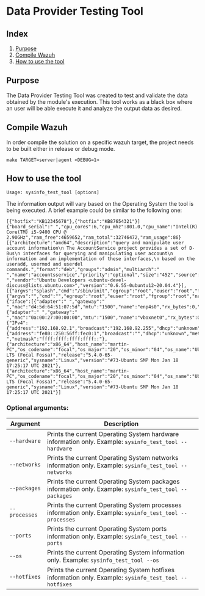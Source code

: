 # Data Provider Testing Tool
## Index
1. [Purpose](#purpose)
2. [Compile Wazuh](#compile-wazuh)
3. [How to use the tool](#how-to-use-the-tool)

## Purpose
The Data Provider Testing Tool was created to test and validate the data obtained by the module's execution. This tool works as a black box where an user will be able execute it and analyze the output data as desired.

## Compile Wazuh
In order compile the solution on a specific wazuh target, the project needs to be built either in release or debug mode.
```
make TARGET=server|agent <DEBUG=1>
```

## How to use the tool
```
Usage: sysinfo_test_tool [options]
```

The information output will vary based on the Operating System the tool is being executed.
A brief example could be similar to the following one:

```
[{"hotfix":"KB12345678"},{"hotfix":"KB87654321"}]
{"board_serial":" ","cpu_cores":6,"cpu_mhz":801.0,"cpu_name":"Intel(R) Core(TM) i5-9400 CPU @ 2.90GHz","ram_free":4659652,"ram_total":32746472,"ram_usage":86}
[{"architecture":"amd64","description":"query and manipulate user account information\n The AccountService project provides a set of D-Bus\n interfaces for querying and manipulating user account\n information and an implementation of these interfaces,\n based on the useradd, usermod and userdel commands.","format":"deb","groups":"admin","multiarch":" ","name":"accountsservice","priority":"optional","size":"452","source":" ","vendor":"Ubuntu Developers <ubuntu-devel-discuss@lists.ubuntu.com>","version":"0.6.55-0ubuntu12~20.04.4"}],
[{"argvs":"splash","cmd":"/sbin/init","egroup":"root","euser":"root","fgroup":"root","name":"systemd","nice":0,"nlwp":1,"pgrp":1,"pid":"1","ppid":0,"priority":20,"processor":2,"resident":3438,"rgroup":"root","ruser":"root","session":1,"sgroup":"root","share":2149,"size":42401,"start_time":23,"state":"S","stime":11365,"suser":"root","tgid":1,"tty":0,"utime":1005,"vm_size":169604},{"argvs":"","cmd":"","egroup":"root","euser":"root","fgroup":"root","name":"kthreadd","nice":0,"nlwp":1,"pgrp":0,"pid":"2","ppid":0,"priority":20,"processor":4,"resident":0,"rgroup":"root","ruser":"root","session":0,"sgroup":"root","share":0,"size":0,"start_time":23,"state":"S","stime":7,"suser":"root","tgid":2,"tty":0,"utime":0,"vm_size":0}],
{"iface":[{"adapter":" ","gateway":" ","mac":"d4:5d:64:51:07:5d","mtu":"1500","name":"enp4s0","rx_bytes":0,"rx_dropped":0,"rx_errors":0,"rx_packets":0,"state":"down","tx_bytes":0,"tx_dropped":0,"tx_errors":0,"tx_packets":0,"type":"ethernet"},{"adapter":" ","gateway":" ","mac":"0a:00:27:00:00:00","mtu":"1500","name":"vboxnet0","rx_bytes":0,"rx_dropped":0,"rx_errors":0,"rx_packets":0,"state":"down","tx_bytes":0,"tx_dropped":0,"tx_errors":0,"tx_packets":0,"type":"ethernet"},{"IPv4":{"address":"192.168.92.1","broadcast":"192.168.92.255","dhcp":"unknown","metric":"0","netmask":"255.255.255.0"},"IPv6":{"address":"fe80::250:56ff:fec0:1","broadcast":"","dhcp":"unknown","metric":" ","netmask":"ffff:ffff:ffff:ffff::"},
{"architecture":"x86_64","host_name":"martin-PC","os_codename":"focal","os_major":"20","os_minor":"04","os_name":"Ubuntu","os_patch":"2","os_platform":"ubuntu","os_version":"20.04.2 LTS (Focal Fossa)","release":"5.4.0-65-generic","sysname":"Linux","version":"#73-Ubuntu SMP Mon Jan 18 17:25:17 UTC 2021"},
{"architecture":"x86_64","host_name":"martin-PC","os_codename":"focal","os_major":"20","os_minor":"04","os_name":"Ubuntu","os_patch":"2","os_platform":"ubuntu","os_version":"20.04.2 LTS (Focal Fossa)","release":"5.4.0-65-generic","sysname":"Linux","version":"#73-Ubuntu SMP Mon Jan 18 17:25:17 UTC 2021"}]
```

### Optional arguments:

|Argument|Description|
|---|---|
| `--hardware`  | Prints the current Operating System hardware information only. Example: `sysinfo_test_tool --hardware`   |
| `--networks`  | Prints the current Operating System networks information only. Example: `sysinfo_test_tool --networks`   |
| `--packages`  | Prints the current Operating System packages information only. Example: `sysinfo_test_tool --packages`   |
| `--processes` | Prints the current Operating System processes information only. Example: `sysinfo_test_tool --processes` |
| `--ports`     | Prints the current Operating System ports information only. Example: `sysinfo_test_tool --ports`         |
| `--os`        | Prints the current Operating System information only. Example: `sysinfo_test_tool --os`                  |
| `--hotfixes`  | Prints the current Operating System hotfixes information only. Example: `sysinfo_test_tool --hotfixes`   |
